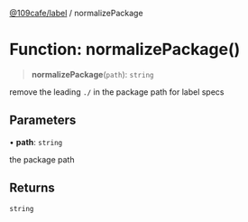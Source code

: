 [@109cafe/label](index.md) / normalizePackage

# Function: normalizePackage()

> **normalizePackage**(`path`): `string`

remove the leading `./` in the package path for label specs

## Parameters

• **path**: `string`

the package path

## Returns

`string`
